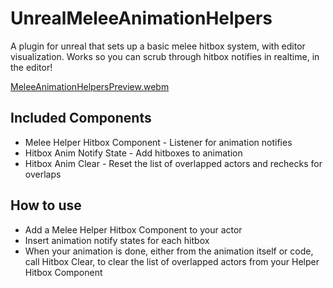 # UnrealMeleeAnimationHelpers
A plugin for unreal that sets up a basic melee hitbox system, with editor visualization.
Works so you can scrub through hitbox notifies in realtime, in the editor!

[MeleeAnimationHelpersPreview.webm](https://github.com/user-attachments/assets/f8874490-1662-4ec4-9bf7-ce3eed557666)

## Included Components
* Melee Helper Hitbox Component - Listener for animation notifies
* Hitbox Anim Notify State - Add hitboxes to animation
* Hitbox Anim Clear - Reset the list of overlapped actors and rechecks for overlaps

## How to use
* Add a Melee Helper Hitbox Component to your actor
* Insert animation notify states for each hitbox
* When your animation is done, either from the animation itself or code, call Hitbox Clear, to clear the list of overlapped actors from your Helper Hitbox Component
